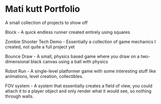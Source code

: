 # Mati kutt Portfolio
 A small collection of projects to show off

Block - A quick endless runner created entirely using squares


Zombie Shooter Tech Demo - Essentially a collection of game mechanics I created, not quite a full project yet


Bounce Draw - A small, physics based game where you draw on a two-dimensional black canvas using a ball with physics


Robot Run - A single-level platformer game with some interesting stuff like animations, level creation, collectibles.


FOV system - A system that essentially creates a field of view, you could attach it to a player object and only render what it would see, so nothing through walls.
